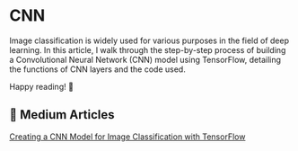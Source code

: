 # CNN

Image classification is widely used for various purposes in the field of deep learning. In this article, I walk through the step-by-step process of building a Convolutional Neural Network (CNN) model using TensorFlow, detailing the functions of CNN layers and the code used.

Happy reading! 💫

## 📝 Medium Articles

[Creating a CNN Model for Image Classification with TensorFlow ](https://medium.com/@esrasoylu/creating-a-cnn-model-for-image-classification-with-tensorflow-49b84be8c12a) 
